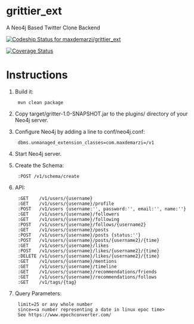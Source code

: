# grittier_ext
A Neo4j Based Twitter Clone Backend

[![Codeship Status for maxdemarzi/grittier_ext](https://app.codeship.com/projects/50014300-f166-0134-82f1-1a55004cd4f7/status?branch=master)](https://app.codeship.com/projects/209391)

[![Coverage Status](https://coveralls.io/repos/github/maxdemarzi/grittier_ext/badge.svg?branch=master)](https://coveralls.io/github/maxdemarzi/grittier_ext?branch=master)

# Instructions

1. Build it:

        mvn clean package

2. Copy target/gritter-1.0-SNAPSHOT.jar to the plugins/ directory of your Neo4j server.

3. Configure Neo4j by adding a line to conf/neo4j.conf:

        dbms.unmanaged_extension_classes=com.maxdemarzi=/v1

4. Start Neo4j server.

5. Create the Schema:

        :POST /v1/schema/create
        
6. API:
         
        :GET    /v1/users/{username}   
        :GET    /v1/users/{username}/profile   
        :POST   /v1/users {username:'', password:'', email:'', name:''}
        :GET    /v1/users/{username}/followers
        :GET    /v1/users/{username}/following
        :POST   /v1/users/{username}/follows/{username2}
        :GET    /v1/users/{username}/posts
        :POST   /v1/users/{username}/posts {status:''}
        :POST   /v1/users/{username}/posts/{username2}/{time} 
        :GET    /v1/users/{username}/likes
        :POST   /v1/users/{username}/likes/{username2}/{time}
        :DELETE /v1/users/{username}/likes/{username2}/{time}
        :GET    /v1/users/{username}/mentions
        :GET    /v1/users/{username}/timeline
        :GET    /v1/users/{username}/recommendations/friends
        :GET    /v1/users/{username}/recommendations/follows
        :GET    /v1/tags/{tag}
        
        
7. Query Parameters:
        
        limit=25 or any whole number
        since=<a number representing a date in linux epoc time>
        See https://www.epochconverter.com/
        
        